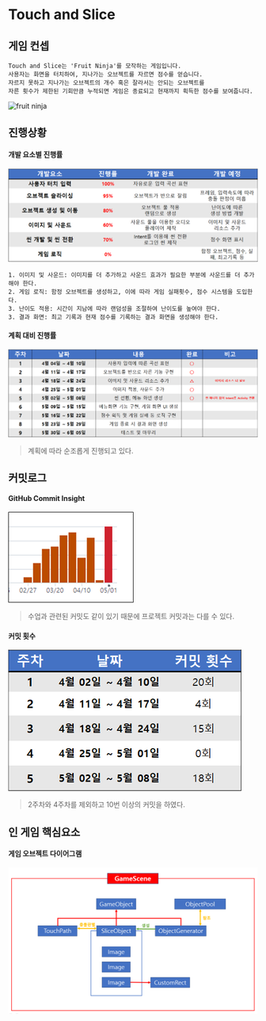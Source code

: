 # Touch and Slice

## 게임 컨셉
```
Touch and Slice는 'Fruit Ninja'를 모작하는 게임입니다. 
사용자는 화면을 터치하여, 지나가는 오브젝트를 자르면 점수를 얻습니다. 
자르지 못하고 지나가는 오브젝트의 개수 혹은 잘라서는 안되는 오브젝트를 
자른 횟수가 제한된 기회만큼 누적되면 게임은 종료되고 현재까지 획득한 점수를 보여줍니다.
```
![fruit ninja](https://www.windowscentral.com/sites/wpcentral.com/files/styles/large/public/postimages/5516/FruitNinja.jpg)


## 진행상황
#### 개발 요소별 진행률
![progress1](../../image/Progress1.png)
```
1. 이미지 및 사운드: 이미지를 더 추가하고 사운드 효과가 필요한 부분에 사운드를 더 추가해야 한다.
2. 게임 로직: 함정 오브젝트를 생성하고, 이에 따라 게임 실패횟수, 점수 시스템을 도입한다.
3. 난이도 적용: 시간이 지남에 따라 랜덤성을 조절하여 난이도를 높여야 한다.
3. 결과 화면: 최고 기록과 현재 점수를 기록하는 결과 화면을 생성해야 한다.
```

#### 계획 대비 진행률
![progress2](../../image/Progress2.png)
> 계획에 따라 순조롭게 진행되고 있다.

## 커밋로그
#### GitHub Commit Insight
![commitInsight](../../image/GitInsight.png)
> 수업과 관련된 커밋도 같이 있기 때문에 프로젝트 커밋과는 다를 수 있다.

#### 커밋 횟수
![CommitCount](../../image/Commit.png)
> 2주차와 4주차를 제외하고 10번 이상의 커밋을 하였다.

## 인 게임 핵심요소
#### 게임 오브젝트 다이어그램
![gameSceneObjects](../../image/GameSceneObjects.png)
